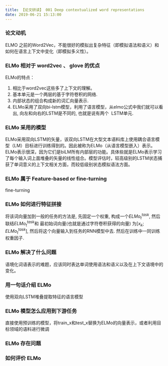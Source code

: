 ```yaml
---
title: 【论文研读】 001 Deep contextualized word representations
date: 2019-06-21 15:13:00
---
```




### 论文动机

 ELMO 之前的Word2Vec，不能很好的模拟出复杂特征（即模拟语法和语义）和如何在语言上下文中变化（即模拟多义性）。

### ELMo 相对于 word2vec 、 glove 的优点

ELMo的特点：
1. 相比于word2vec这些多了上下文的理解。
2. 基本单元是一个两层的基于字符卷积的网络.
3. 内部状态的组合构成新的词汇向量表示.
4. ELMo采用了双向bi-lstm模型，利用了语言模型，从elmo公式中我们就可以看出, 向左和向右的LSTM是不同的, 也就是说有两个  LSTM单元. 


### ELMo 采用的模型

ELMo采用双向LSTM的矢量，该双向LSTM在大型文本语料库上使用耦合语言模型（LM）目标进行训练得到的。因此被称为ELMo（从语言模型嵌入）表示。ELMo表示很深，因为它们是biLM所有内部层的功能。具体些就是ELMo表示学习了每个输入词上面堆叠的矢量的线性组合。模型评估时，较高级别的LSTM状态捕获了单词意义的上下文相关方面，而较低级别状态模拟语法方面。

### ELMo 属于  Feature-based or fine-turning

fine-turning

### ELMo 如何进行特征拼接

将该词向量加到一般的任务的方法是, 先固定一个权重, 构成一个$ELMo_t^{task}$, 然后联结$ELMo_t^{task}$和 最初始词向量(也就是通过字符卷积获得的向量) 为$[x_k; ELMo_t^{task}]$, 然后将这个向量输入到任务的RNN模型中去. 然后在训练中一同训练权重因子.

### ELMo 解决了什么问题

语境化词语表示的难题，应该同时表达单词使用语法和语义以及在上下文语境中的变化。

### 用一句话介绍 ELMo

使用双向LSTM堆叠提取特征的语言模型

### ELMo 模型怎么应用到下游任务

直接使用预训练的模型，将train_x和test_x替换为ELMo的向量表示，或者利用目标领域的语料进行微调

### ELMo 存在问题


### 如何评价 ELMo
